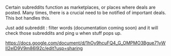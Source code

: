 Certain subreddits function as marketplaces, or places where deals are posted. Many times, there is a crucial need to be notified of important deals. This bot handles this. 

Just add subreddit : filter words (documentation coming soon) and it will check those subreddits and ping u when stuff pops up.  

https://docs.google.com/document/d/1hOy9hcuFQ4_G_OMPMO3Bgue71yWII2elD9V9m86l92c/edit?usp=sharing
